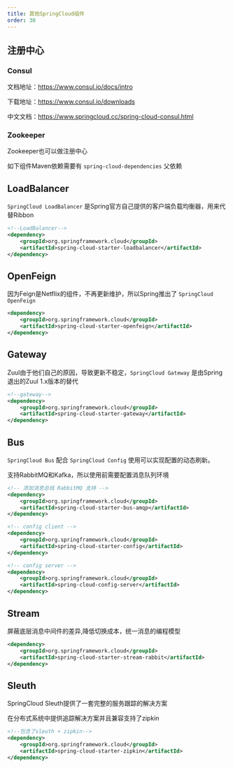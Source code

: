```yaml
---
title: 其他SpringCloud组件
order: 30
---
```


## 注册中心

### Consul

文档地址：<https://www.consul.io/docs/intro>

下载地址：<https://www.consul.io/downloads>

中文文档：<https://www.springcloud.cc/spring-cloud-consul.html>

### Zookeeper

Zookeeper也可以做注册中心

如下组件Maven依赖需要有 `spring-cloud-dependencies` 父依赖

## LoadBalancer

`SpringCloud LoadBalancer` 是Spring官方自己提供的客户端负载均衡器，用来代替Ribbon

```xml
<!--LoadBalancer-->
<dependency>
    <groupId>org.springframework.cloud</groupId>
    <artifactId>spring-cloud-starter-loadbalancer</artifactId>
</dependency>
```

## OpenFeign

因为Feign是Netflix的组件，不再更新维护，所以Spring推出了 `SpringCloud OpenFeign`

```xml
<dependency>
    <groupId>org.springframework.cloud</groupId>
    <artifactId>spring-cloud-starter-openfeign</artifactId>
</dependency>
```

## Gateway

Zuul由于他们自己的原因，导致更新不稳定，`SpringCloud Gateway` 是由Spring退出的Zuul 1.x版本的替代

```xml
<!--gateway-->
<dependency>
    <groupId>org.springframework.cloud</groupId>
    <artifactId>spring-cloud-starter-gateway</artifactId>
</dependency>
```

## Bus

`SpringCloud Bus` 配合 `SpringCloud Config` 使用可以实现配置的动态刷新。

支持RabbitMQ和Kafka，所以使用前需要配置消息队列环境

```xml
<!-- 添加消息总线 RabbitMQ 支持 -->
<dependency>
    <groupId>org.springframework.cloud</groupId>
    <artifactId>spring-cloud-starter-bus-amqp</artifactId>
</dependency>
```

```xml
<!-- config client -->
<dependency>
    <groupId>org.springframework.cloud</groupId>
    <artifactId>spring-cloud-starter-config</artifactId>
</dependency>
```

```xml
<!-- config server -->
<dependency>
    <groupId>org.springframework.cloud</groupId>
    <artifactId>spring-cloud-config-server</artifactId>
</dependency>
```

## Stream

屏蔽底层消息中间件的差异,降低切换成本，统一消息的编程模型

```xml
<dependency>
    <groupId>org.springframework.cloud</groupId>
    <artifactId>spring-cloud-starter-stream-rabbit</artifactId>
</dependency>
```

## Sleuth

SpringCloud Sleuth提供了一套完整的服务跟踪的解决方案

在分布式系统中提供追踪解决方案并且兼容支持了zipkin

```xml
<!--包含了sleuth + zipkin-->
<dependency>
    <groupId>org.springframework.cloud</groupId>
    <artifactId>spring-cloud-starter-zipkin</artifactId>
</dependency>
```

